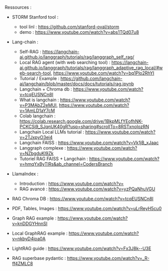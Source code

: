 Ressources : 
- STORM Stanford tool :
    - tool linl : https://github.com/stanford-oval/storm
    - demo : https://www.youtube.com/watch?v=abs1TQd07u8

- Lang-chain : 
    - Self-RAG : https://langchain-ai.github.io/langgraph/tutorials/rag/langgraph_self_rag/
    - Local RAG agent (with web searching tool) : https://langchain-ai.github.io/langgraph/tutorials/rag/langgraph_adaptive_rag_local/#web-search-tool, https://www.youtube.com/watch?v=bq1Plo2RhYI
    - Tutorial / Example : https://github.com/langchain-ai/langchain/blob/master/docs/docs/tutorials/rag.ipynb
    - Langchain + Chroma db : https://www.youtube.com/watch?v=tcqEUSNCn8I
    - What is langchain : https://www.youtube.com/watch?v=P3MAbZ2eMUI, https://www.youtube.com/watch?v=1AmLD1aY7cM
    - Colab langchain : https://colab.research.google.com/drive/1BkpMLfYEofhNK-PCKCSj9_SJqnUK40gR?usp=sharing#scrollTo=8RSTxnoIozRN
    - Langchain Local LLMs tutorial : https://www.youtube.com/watch?v=2TJxpyO3ei4
    - Langchain FAISS : https://www.youtube.com/watch?v=Vk1jB_xJaac
    - Langgraph complexe : https://www.youtube.com/watch?v=NZbgduKl9Zk
    - Tutoriel RAG FAISS + Langchain : https://www.youtube.com/watch?v=hmqYxByTlRs&ab_channel=CodersBranch

- LlamaIndex : 
    - Introduction : https://www.youtube.com/watch?v=
    - RAG avancé : https://www.youtube.com/watch?v=yzPQaNhuVGU


- RAG Chroma DB : https://www.youtube.com/watch?v=tcqEUSNCn8I
- PDF, Tables, Images : https://www.youtube.com/watch?v=uLrReyH5cu0
- Graph RAG  example : https://www.youtube.com/watch?v=knDDGYHnnSI
- Local GraphRAG example : https://www.youtube.com/watch?v=nkbyD4joa0A
- LightRAG guide : https://www.youtube.com/watch?v=Fx3J8k--U3E
- RAG superbase pydantic : https://www.youtube.com/watch?v=_R-ff4ZMLC8
